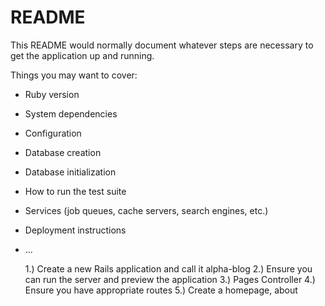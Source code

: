 # README

This README would normally document whatever steps are necessary to get the
application up and running.

Things you may want to cover:

- Ruby version

- System dependencies

- Configuration

- Database creation

- Database initialization

- How to run the test suite

- Services (job queues, cache servers, search engines, etc.)

- Deployment instructions

- ...

  1.) Create a new Rails application and call it alpha-blog
  2.) Ensure you can run the server and preview the application
  3.) Pages Controller
  4.) Ensure you have appropriate routes
  5.) Create a homepage, about
